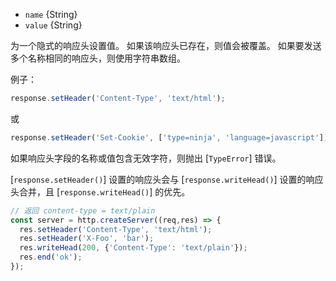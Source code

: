 <!-- YAML
added: v0.4.0
-->

* `name` {String}
* `value` {String}

为一个隐式的响应头设置值。
如果该响应头已存在，则值会被覆盖。
如果要发送多个名称相同的响应头，则使用字符串数组。

例子：

```js
response.setHeader('Content-Type', 'text/html');
```

或

```js
response.setHeader('Set-Cookie', ['type=ninja', 'language=javascript']);
```

如果响应头字段的名称或值包含无效字符，则抛出 [`TypeError`] 错误。

[`response.setHeader()`] 设置的响应头会与 [`response.writeHead()`] 设置的响应头合并，且 [`response.writeHead()`] 的优先。

```js
// 返回 content-type = text/plain
const server = http.createServer((req,res) => {
  res.setHeader('Content-Type', 'text/html');
  res.setHeader('X-Foo', 'bar');
  res.writeHead(200, {'Content-Type': 'text/plain'});
  res.end('ok');
});
```


